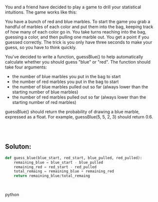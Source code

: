 You and a friend have decided to play a game to drill your statistical intuitions. The game works like this:

You have a bunch of red and blue marbles. To start the game you grab a handful of marbles of each color and put them into the bag, keeping track of how many of each color go in. You take turns reaching into the bag, guessing a color, and then pulling one marble out. You get a point if you guessed correctly. The trick is you only have three seconds to make your guess, so you have to think quickly.

You've decided to write a function, guessBlue() to help automatically calculate whether you should guess "blue" or "red". The function should take four arguments:

- the number of blue marbles you put in the bag to start
- the number of red marbles you put in the bag to start
- the number of blue marbles pulled out so far (always lower than the starting number of blue marbles)
- the number of red marbles pulled out so far (always lower than the starting number of red marbles)

guessBlue() should return the probability of drawing a blue marble, expressed as a float. For example, guessBlue(5, 5, 2, 3) should return 0.6.


<br><br>

## Soluton:
```py
def guess_blue(blue_start, red_start, blue_pulled, red_pulled):
    remaining_blue = blue_start - blue_pulled
    remaining_red = red_start - red_pulled
    total_remaing = remaining_blue + remaining_red
    return remaining_blue/total_remaing
```


<br>


<tag>python<tag>
